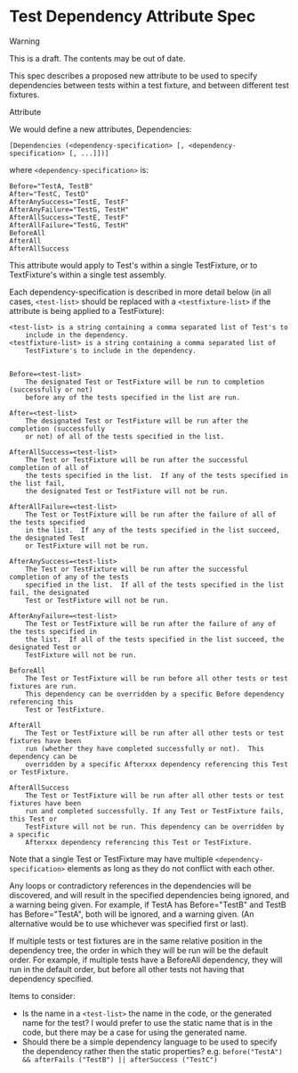 # Test Dependency Attribute Spec

> [!WARNING]
> This is a draft. The contents may be out of date.

This spec describes a proposed new attribute to be used to specify dependencies between tests within a test fixture, and
between different test fixtures.

Attribute

We would define a new attributes, Dependencies:

`[Dependencies (<dependency-specification> [, <dependency-specification> [, ...]])]`

where `<dependency-specification>` is:

```none
Before="TestA, TestB"
After="TestC, TestD"
AfterAnySuccess="TestE, TestF"
AfterAnyFailure="TestG, TestH"
AfterAllSuccess="TestE, TestF"
AfterAllFailure="TestG, TestH"
BeforeAll
AfterAll
AfterAllSuccess
```

This attribute would apply to Test's within a single TestFixture, or to TextFixture's within a single test assembly.

Each dependency-specification is described in more detail below (in all cases, `<test-list>` should be replaced with a
`<testfixture-list>` if the attribute is being applied to a TestFixture):

```none
<test-list> is a string containing a comma separated list of Test's to
    include in the dependency.
<testfixture-list> is a string containing a comma separated list of
    TestFixture's to include in the dependency.


Before=<test-list>
    The designated Test or TestFixture will be run to completion (successfully or not)
    before any of the tests specified in the list are run.

After=<test-list>
    The designated Test or TestFixture will be run after the completion (successfully
    or not) of all of the tests specified in the list.

AfterAllSuccess=<test-list>
    The Test or TestFixture will be run after the successful completion of all of
    the tests specified in the list.  If any of the tests specified in the list fail,
    the designated Test or TestFixture will not be run.

AfterAllFailure=<test-list>
    The Test or TestFixture will be run after the failure of all of the tests specified
    in the list.  If any of the tests specified in the list succeed, the designated Test
    or TestFixture will not be run.

AfterAnySuccess=<test-list>
    The Test or TestFixture will be run after the successful completion of any of the tests
    specified in the list.  If all of the tests specified in the list fail, the designated
    Test or TestFixture will not be run.

AfterAnyFailure=<test-list>
    The Test or TestFixture will be run after the failure of any of the tests specified in
    the list.  If all of the tests specified in the list succeed, the designated Test or
    TestFixture will not be run.

BeforeAll
    The Test or TestFixture will be run before all other tests or test fixtures are run.
    This dependency can be overridden by a specific Before dependency referencing this
    Test or TestFixture.

AfterAll
    The Test or TestFixture will be run after all other tests or test fixtures have been
    run (whether they have completed successfully or not).  This dependency can be
    overridden by a specific Afterxxx dependency referencing this Test or TestFixture.

AfterAllSuccess
    The Test or TestFixture will be run after all other tests or test fixtures have been
    run and completed successfully. If any Test or TestFixture fails, this Test or
    TestFixture will not be run. This dependency can be overridden by a specific
    Afterxxx dependency referencing this Test or TestFixture.
```

Note that a single Test or TestFixture may have multiple `<dependency-specification>` elements as long as they do not
conflict with each other.

Any loops or contradictory references in the dependencies will be discovered, and will result in the specified
dependencies being ignored, and a warning being given.  For example, if TestA has Before="TestB" and TestB has
Before="TestA", both will be ignored, and a warning given. (An alternative would be to use whichever was specified first
or last).

If multiple tests or test fixtures are in the same relative position in the dependency tree, the order in which they
will be run will be the default order.  For example, if multiple tests have a BeforeAll dependency, they will run in the
default order, but before all other tests not having that dependency specified.

Items to consider:

* Is the name in a `<test-list>` the name in the code, or the generated name for the test?  I would prefer to use the
  static name that is in the code, but there may be a case for using the generated name.
* Should there be a simple dependency language to be used to specify the dependency rather then the static properties?
  e.g. `before("TestA") && afterFails ("TestB") || afterSuccess ("TestC")`
